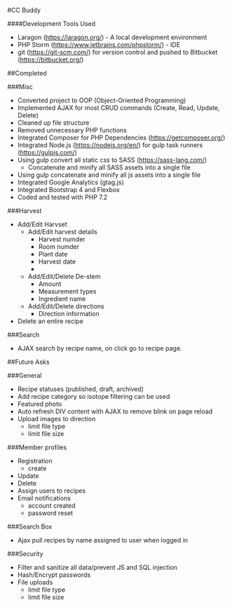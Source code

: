 #CC Buddy


####Development Tools Used 
- Laragon (https://laragon.org/) - A local development environment
- PHP Storm (https://www.jetbrains.com/phpstorm/) - IDE
- git (https://git-scm.com/) for version control and pushed to Bitbucket (https://bitbucket.org/)

##Completed

###Misc
- Converted project to OOP (Object-Oriented Programming)
- Implemented AJAX for most CRUD commands (Create, Read, Update, Delete)
- Cleaned up file structure
- Removed unnecessary PHP functions
- Integrated Composer for PHP Dependencies (https://getcomposer.org/)
- Integrated Node.js (https://nodejs.org/en/) for gulp task runners  (https://gulpjs.com/)
- Using gulp convert all static css to SASS (https://sass-lang.com/)
    - Concatenate and minify all SASS assets into a single file
- Using gulp concatenate and minify all js assets into a single file
- Integrated Google Analytics (gtag.js)
- Integrated Bootstrap 4 and Flexbox
- Coded and tested with PHP 7.2

###Harvest
- Add/Edit Harvset
    - Add/Edit harvest details
        - Harvest numder
        - Room numder
        - Plant date
        - Harvest date
        - 
    - Add/Edit/Delete De-stem
        - Amount
        - Measurement types
        - Ingredient name
    - Add/Edit/Delete directions
        - Direction information
 - Delete an entire recipe
 
 ###Search
 - AJAX search by recipe name, on click go to recipe page.

##Future Asks
 
###General
- Recipe statuses (published, draft, archived)
- Add recipe category so isotope filtering can be used
- Featured photo
- Auto refresh DIV content with AJAX to remove blink on page reload
- Upload images to direction
    - limit file type
    - limit file size

###Member profiles
- Registration
    - create
- Update
- Delete
- Assign users to recipes
- Email notifications
    - account created
    - password reset
    
###Search Box
- Ajax pull recipes by name assigned to user when logged in
		
###Security
- Filter and sanitize all data/prevent JS and SQL injection
- Hash/Encrypt passwords
- File uploads
    - limit file type
    - limit file size
